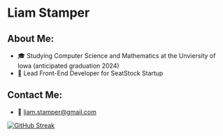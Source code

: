 # Liam Stamper
## About Me:
* :mortar_board: Studying Computer Science and Mathematics at the Unviersity of Iowa (anticipated graduation 2024)
* :rocket: Lead Front-End Developer for SeatStock Startup
## Contact Me:
* :email: [liam.stamper@gmail.com](mailto:liam.stamper@gmail.com)

[![GitHub Streak](http://github-readme-streak-stats.herokuapp.com?user=liamstamper&theme=soft-green)](https://git.io/streak-stats)

